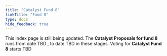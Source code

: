```yaml
---
title: "Catalyst Fund 8"
linkTitle: "Fund 8"
type: docs
hide_feedback: true
---
```


This index page is still being updated. 
The **Catalyst Proposals for fund 8** runs from date TBD , to date TBD in these stages. Voting for **Catalyst Fund 8** starts TBD
